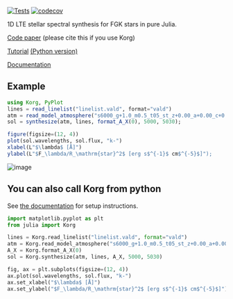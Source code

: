 [![Tests](https://github.com/ajwheeler/Korg.jl/actions/workflows/Test.yml/badge.svg)](https://github.com/ajwheeler/Korg.jl/actions/workflows/Test.yml)
[![codecov](https://codecov.io/gh/ajwheeler/Korg.jl/branch/main/graph/badge.svg?token=XXK2G8T8CJ)](https://codecov.io/gh/ajwheeler/Korg.jl)

1D LTE stellar spectral synthesis for FGK stars in pure Julia.

[Code paper](https://ui.adsabs.harvard.edu/abs/2023AJ....165...68W/abstract) (please cite this if you use Korg)

[Tutorial](https://github.com/ajwheeler/Korg.jl/blob/main/misc/Tutorial%20notebooks/Tutorial.ipynb)
[(Python version)](https://github.com/ajwheeler/Korg.jl/blob/main/misc/Tutorial%20notebooks/Python%20Tutorial.ipynb)

[Documentation](https://ajwheeler.github.io/Korg.jl/stable/)

## Example
```julia
using Korg, PyPlot
lines = read_linelist("linelist.vald", format="vald")
atm = read_model_atmosphere("s6000_g+1.0_m0.5_t05_st_z+0.00_a+0.00_c+0.00_n+0.00_o+0.00_r+0.00_s+0.00.mod")
sol = synthesize(atm, lines, format_A_X(0), 5000, 5030);

figure(figsize=(12, 4))
plot(sol.wavelengths, sol.flux, "k-")
xlabel(L"$\lambda$ [Å]")
ylabel(L"$F_\lambda/R_\mathrm{star}^2$ [erg s$^{-1}$ cm$^{-5}$]");
```

![image](https://user-images.githubusercontent.com/711963/199083747-9d9d89b4-10a5-42f7-9273-11e9f6d2dfa1.png)

## You can also call Korg from python
See [the documentation](https://ajwheeler.github.io/Korg.jl/stable/install/) for setup instructions.
```python
import matplotlib.pyplot as plt
from julia import Korg

lines = Korg.read_linelist("linelist.vald", format="vald")
atm = Korg.read_model_atmosphere("s6000_g+1.0_m0.5_t05_st_z+0.00_a+0.00_c+0.00_n+0.00_o+0.00_r+0.00_s+0.00.mod")
A_X = Korg.format_A_X(0)
sol = Korg.synthesize(atm, lines, A_X, 5000, 5030)

fig, ax = plt.subplots(figsize=(12, 4))
ax.plot(sol.wavelengths, sol.flux, "k-")
ax.set_xlabel("$\lambda$ [Å]")
ax.set_ylabel("$F_\lambda/R_\mathrm{star}^2$ [erg s$^{-1}$ cm$^{-5}$]")
```
